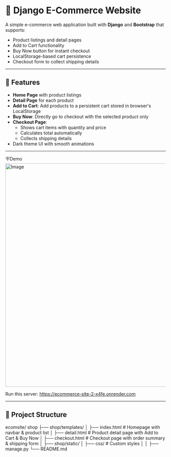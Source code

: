 # 🛒 Django E-Commerce Website

A simple e-commerce web application built with **Django** and **Bootstrap** that supports:
- Product listings and detail pages
- Add to Cart functionality
- Buy Now button for instant checkout
- LocalStorage-based cart persistence
- Checkout form to collect shipping details

---

## 📌 Features

- **Home Page** with product listings
- **Detail Page** for each product
- **Add to Cart**: Add products to a persistent cart stored in browser's LocalStorage
- **Buy Now**: Directly go to checkout with the selected product only
- **Checkout Page**:
  - Shows cart items with quantity and price
  - Calculates total automatically
  - Collects shipping details
- Dark theme UI with smooth animations

---
🪧Demo
<img width="867" height="699" alt="Image" src="https://github.com/user-attachments/assets/5b3a5744-74b9-441c-b1e9-b68cb2f7bb4a" />


Run this server: https://ecommerce-site-2-x4fe.onrender.com




---

## 📂 Project Structure
ecomsite/
shop
├── shop/templates/
│ ├── index.html # Homepage with navbar & product list
│ ├── detail.html # Product detail page with Add to Cart & Buy Now
│ ├── checkout.html # Checkout page with order summary & shipping form
│
├── shop/static/
│ ├── css/ # Custom styles
│ 
│
├── manage.py
└── README.md

